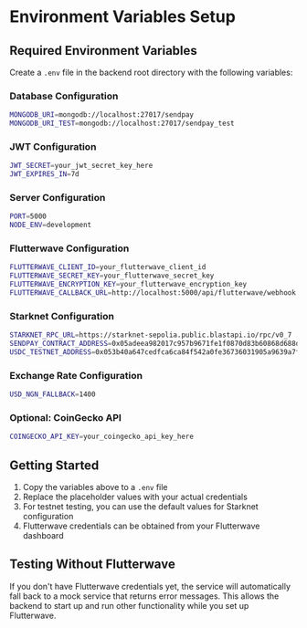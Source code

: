 # Environment Variables Setup

## Required Environment Variables

Create a `.env` file in the backend root directory with the following variables:

### Database Configuration
```bash
MONGODB_URI=mongodb://localhost:27017/sendpay
MONGODB_URI_TEST=mongodb://localhost:27017/sendpay_test
```

### JWT Configuration
```bash
JWT_SECRET=your_jwt_secret_key_here
JWT_EXPIRES_IN=7d
```

### Server Configuration
```bash
PORT=5000
NODE_ENV=development
```

### Flutterwave Configuration
```bash
FLUTTERWAVE_CLIENT_ID=your_flutterwave_client_id
FLUTTERWAVE_SECRET_KEY=your_flutterwave_secret_key
FLUTTERWAVE_ENCRYPTION_KEY=your_flutterwave_encryption_key
FLUTTERWAVE_CALLBACK_URL=http://localhost:5000/api/flutterwave/webhook
```

### Starknet Configuration
```bash
STARKNET_RPC_URL=https://starknet-sepolia.public.blastapi.io/rpc/v0_7
SENDPAY_CONTRACT_ADDRESS=0x05adeea982017c957b9671fe1f0870d83b60868d688dca39681b415493c3ae99
USDC_TESTNET_ADDRESS=0x053b40a647cedfca6ca84f542a0fe36736031905a9639a7f19a3c1e66bfd5080
```

### Exchange Rate Configuration
```bash
USD_NGN_FALLBACK=1400
```

### Optional: CoinGecko API
```bash
COINGECKO_API_KEY=your_coingecko_api_key_here
```

## Getting Started

1. Copy the variables above to a `.env` file
2. Replace the placeholder values with your actual credentials
3. For testnet testing, you can use the default values for Starknet configuration
4. Flutterwave credentials can be obtained from your Flutterwave dashboard

## Testing Without Flutterwave

If you don't have Flutterwave credentials yet, the service will automatically fall back to a mock service that returns error messages. This allows the backend to start up and run other functionality while you set up Flutterwave.

